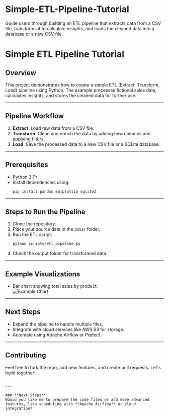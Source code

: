 # Simple-ETL-Pipeline-Tutorial
Guide users through building an ETL pipeline that extracts data from a CSV file, transforms it to calculate insights, and loads the cleaned data into a database or a new CSV file.

# Simple ETL Pipeline Tutorial  

## Overview  
This project demonstrates how to create a simple ETL (Extract, Transform, Load) pipeline using Python. The example processes fictional sales data, calculates insights, and stores the cleaned data for further use.

---

## Pipeline Workflow  
1. **Extract**: Load raw data from a CSV file.  
2. **Transform**: Clean and enrich the data by adding new columns and applying filters.  
3. **Load**: Save the processed data to a new CSV file or a SQLite database.

---

## Prerequisites  
- Python 3.7+
- Install dependencies using:  
  ```bash
  pip install pandas matplotlib sqlite3
  ```

---

## Steps to Run the Pipeline  
1. Clone the repository.  
2. Place your source data in the `data/` folder.  
3. Run the ETL script:  
   ```bash
   python scripts/etl_pipeline.py
   ```
4. Check the output folder for transformed data.

---

## Example Visualizations  
- Bar chart showing total sales by product:  
  ![Example Chart](output/sales_chart.png)

---

## Next Steps  
- Expand the pipeline to handle multiple files.  
- Integrate with cloud services like AWS S3 for storage.  
- Automate using Apache Airflow or Prefect.

---

## Contributing  
Feel free to fork the repo, add new features, and create pull requests. Let's build together!
```

---

### **Next Steps**  
Would you like me to prepare the code files or add more advanced features, like scheduling with **Apache Airflow** or cloud integration?